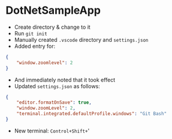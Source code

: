 # DotNetSampleApp

- Create directory & change to it
- Run `git init`
- Manually created `.vscode` directory and `settings.json`
- Added entry for:

```json
{
    "window.zoomlevel": 2
}
```

- And immediately noted that it took effect
- Updated `settings.json` as follows:

```json
{
    "editor.formatOnSave": true,
    "window.zoomLevel": 2,
    "terminal.integrated.defaultProfile.windows": "Git Bash"
}
```

- New terminal: `Control+Shift+`'